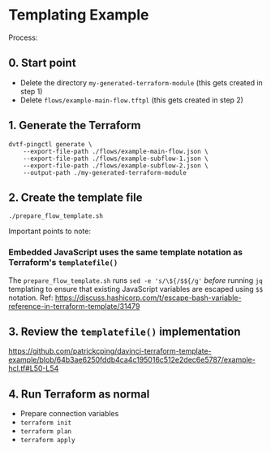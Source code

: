 # Templating Example

Process:

## 0. Start point

- Delete the directory `my-generated-terraform-module` (this gets created in step 1)
- Delete `flows/example-main-flow.tftpl` (this gets created in step 2)

## 1. Generate the Terraform

```
dvtf-pingctl generate \
    --export-file-path ./flows/example-main-flow.json \
    --export-file-path ./flows/example-subflow-1.json \
    --export-file-path ./flows/example-subflow-2.json \
    --output-path ./my-generated-terraform-module
```

## 2. Create the template file

```
./prepare_flow_template.sh
```

Important points to note:

### Embedded JavaScript uses the same template notation as Terraform's `templatefile()`

The `prepare_flow_template.sh` runs `sed -e 's/\${/$${/g'` _before_ running `jq` templating to ensure that existing JavaScript variables are escaped using `$$` notation.
Ref: https://discuss.hashicorp.com/t/escape-bash-variable-reference-in-terraform-template/31479

## 3. Review the `templatefile()` implementation

https://github.com/patrickcping/davinci-terraform-template-example/blob/64b3ae6250fddb4ca4c195016c512e2dec6e5787/example-hcl.tf#L50-L54

## 4. Run Terraform as normal

- Prepare connection variables
- `terraform init`
- `terraform plan`
- `terraform apply`

